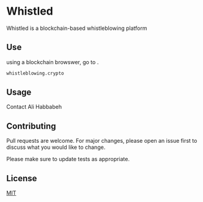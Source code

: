 # Whistled

Whistled is a blockchain-based whistleblowing platform

## Use

using a blockchain browswer, go to .

```bash
whistleblowing.crypto
```

## Usage

Contact Ali Habbabeh

## Contributing

Pull requests are welcome. For major changes, please open an issue first to discuss what you would like to change.

Please make sure to update tests as appropriate.

## License

[MIT](https://choosealicense.com/licenses/mit/)
